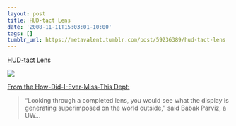 ```yaml
---
layout: post
title: HUD-tact Lens
date: '2008-11-11T15:03:01-10:00'
tags: []
tumblr_url: https://metavalent.tumblr.com/post/59236389/hud-tact-lens
---
```

[HUD-tact Lens](http://metavalent.com/?p=960)  

[![](http://uwnews.org/images/newsreleases/2008/January/20080117_pid39104_aid39094_contactlenshand_w250.jpg)](http://uwnews.washington.edu/ni/article.asp?articleID=39094)

[From the How-Did-I-Ever-Miss-This Dept:](http://uwnews.washington.edu/ni/article.asp?articleID=39094)

> “Looking through a completed lens, you would see what the display is generating superimposed on the world outside,” said Babak Parviz, a UW…

